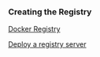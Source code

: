 

### Creating the Registry

[Docker Registry](https://docs.docker.com/registry/)

[Deploy a registry server](https://docs.docker.com/registry/deploying/)
